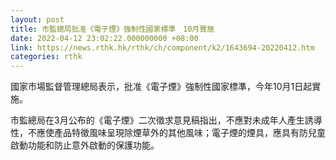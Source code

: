 ```yaml
---
layout: post
title: 市監總局批准《電子煙》強制性國家標準　10月實施
date: 2022-04-12 23:02:22.000000000 +08:00
link: https://news.rthk.hk/rthk/ch/component/k2/1643694-20220412.htm
categories: rthk
---
```


國家市場監督管理總局表示，批准《電子煙》強制性國家標準，今年10月1日起實施。

市監總局在3月公布的《電子煙》二次徵求意見稿指出，不應對未成年人產生誘導性，不應使產品特徵風味呈現除煙草外的其他風味；電子煙的煙具，應具有防兒童啟動功能和防止意外啟動的保護功能。
